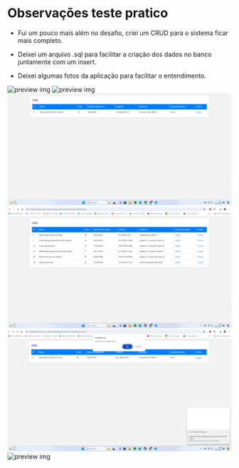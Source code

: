 # Observações teste pratico

- Fui um pouco mais além no desafio, criei um CRUD para o sistema ficar mais completo.

- Deixei um arquivo .sql para facilitar a criação dos dados no banco juntamente com um insert.

- Deixei algumas fotos da aplicação para facilitar o entendimento.

 ![preview img](/preview.png)
 ![preview img](/preview1.png.png)
 ![preview img](/preview2.png.png)
 ![preview img](/preview3.png.png)
 ![preview img](/preview4.png.png)
 ![preview img](/preview5.png.png)
